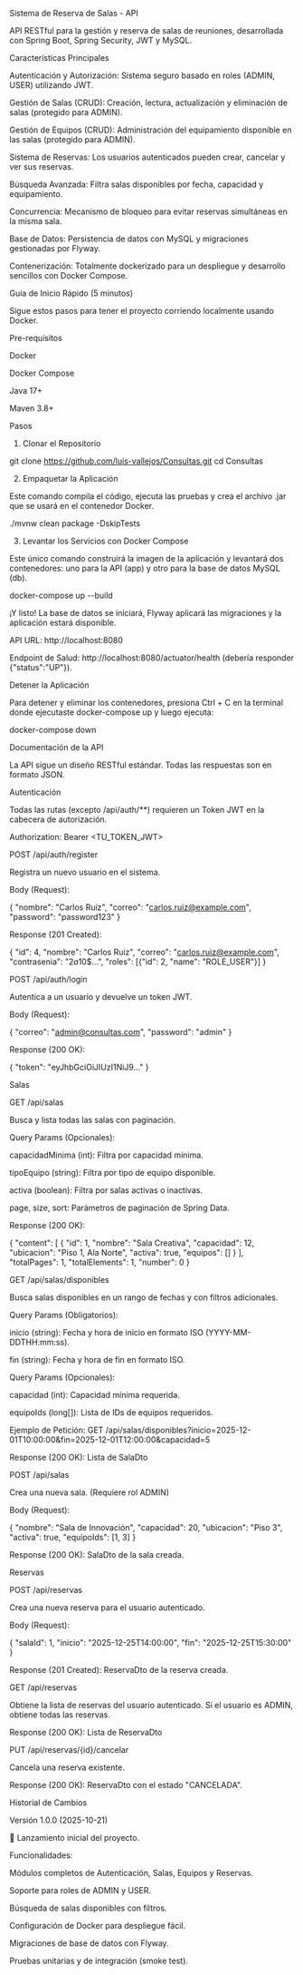 Sistema de Reserva de Salas - API

API RESTful para la gestión y reserva de salas de reuniones, desarrollada con Spring Boot, Spring Security, JWT y MySQL.

Características Principales

Autenticación y Autorización: Sistema seguro basado en roles (ADMIN, USER) utilizando JWT.

Gestión de Salas (CRUD): Creación, lectura, actualización y eliminación de salas (protegido para ADMIN).

Gestión de Equipos (CRUD): Administración del equipamiento disponible en las salas (protegido para ADMIN).

Sistema de Reservas: Los usuarios autenticados pueden crear, cancelar y ver sus reservas.

Búsqueda Avanzada: Filtra salas disponibles por fecha, capacidad y equipamiento.

Concurrencia: Mecanismo de bloqueo para evitar reservas simultáneas en la misma sala.

Base de Datos: Persistencia de datos con MySQL y migraciones gestionadas por Flyway.

Contenerización: Totalmente dockerizado para un despliegue y desarrollo sencillos con Docker Compose.

Guía de Inicio Rápido (5 minutos)

Sigue estos pasos para tener el proyecto corriendo localmente usando Docker.

Pre-requisitos

Docker

Docker Compose

Java 17+

Maven 3.8+

Pasos

1. Clonar el Repositorio

git clone https://github.com/luis-vallejos/Consultas.git
cd Consultas


2. Empaquetar la Aplicación

Este comando compila el código, ejecuta las pruebas y crea el archivo .jar que se usará en el contenedor Docker.

./mvnw clean package -DskipTests


3. Levantar los Servicios con Docker Compose

Este único comando construirá la imagen de la aplicación y levantará dos contenedores: uno para la API (app) y otro para la base de datos MySQL (db).

docker-compose up --build


¡Y listo! La base de datos se iniciará, Flyway aplicará las migraciones y la aplicación estará disponible.

API URL: http://localhost:8080

Endpoint de Salud: http://localhost:8080/actuator/health (debería responder {"status":"UP"}).

Detener la Aplicación

Para detener y eliminar los contenedores, presiona Ctrl + C en la terminal donde ejecutaste docker-compose up y luego ejecuta:

docker-compose down


Documentación de la API

La API sigue un diseño RESTful estándar. Todas las respuestas son en formato JSON.

Autenticación

Todas las rutas (excepto /api/auth/**) requieren un Token JWT en la cabecera de autorización.

Authorization: Bearer <TU_TOKEN_JWT>

POST /api/auth/register

Registra un nuevo usuario en el sistema.

Body (Request):

{
  "nombre": "Carlos Ruiz",
  "correo": "carlos.ruiz@example.com",
  "password": "password123"
}


Response (201 Created):

{
  "id": 4,
  "nombre": "Carlos Ruiz",
  "correo": "carlos.ruiz@example.com",
  "contrasenia": "$2a$10$...",
  "roles": [{"id": 2, "name": "ROLE_USER"}]
}


POST /api/auth/login

Autentica a un usuario y devuelve un token JWT.

Body (Request):

{
  "correo": "admin@consultas.com",
  "password": "admin"
}


Response (200 OK):

{
  "token": "eyJhbGciOiJIUzI1NiJ9..."
}


Salas

GET /api/salas

Busca y lista todas las salas con paginación.

Query Params (Opcionales):

capacidadMinima (int): Filtra por capacidad mínima.

tipoEquipo (string): Filtra por tipo de equipo disponible.

activa (boolean): Filtra por salas activas o inactivas.

page, size, sort: Parámetros de paginación de Spring Data.

Response (200 OK):

{
  "content": [
    {
      "id": 1,
      "nombre": "Sala Creativa",
      "capacidad": 12,
      "ubicacion": "Piso 1, Ala Norte",
      "activa": true,
      "equipos": []
    }
  ],
  "totalPages": 1,
  "totalElements": 1,
  "number": 0
}


GET /api/salas/disponibles

Busca salas disponibles en un rango de fechas y con filtros adicionales.

Query Params (Obligatorios):

inicio (string): Fecha y hora de inicio en formato ISO (YYYY-MM-DDTHH:mm:ss).

fin (string): Fecha y hora de fin en formato ISO.

Query Params (Opcionales):

capacidad (int): Capacidad mínima requerida.

equipoIds (long[]): Lista de IDs de equipos requeridos.

Ejemplo de Petición:
GET /api/salas/disponibles?inicio=2025-12-01T10:00:00&fin=2025-12-01T12:00:00&capacidad=5

Response (200 OK): Lista de SalaDto

POST /api/salas

Crea una nueva sala. (Requiere rol ADMIN)

Body (Request):

{
  "nombre": "Sala de Innovación",
  "capacidad": 20,
  "ubicacion": "Piso 3",
  "activa": true,
  "equipoIds": [1, 3]
}


Response (200 OK): SalaDto de la sala creada.

Reservas

POST /api/reservas

Crea una nueva reserva para el usuario autenticado.

Body (Request):

{
  "salaId": 1,
  "inicio": "2025-12-25T14:00:00",
  "fin": "2025-12-25T15:30:00"
}


Response (201 Created): ReservaDto de la reserva creada.

GET /api/reservas

Obtiene la lista de reservas del usuario autenticado. Si el usuario es ADMIN, obtiene todas las reservas.

Response (200 OK): Lista de ReservaDto

PUT /api/reservas/{id}/cancelar

Cancela una reserva existente.

Response (200 OK): ReservaDto con el estado "CANCELADA".

Historial de Cambios

Versión 1.0.0 (2025-10-21)

🎉 Lanzamiento inicial del proyecto.

Funcionalidades:

Módulos completos de Autenticación, Salas, Equipos y Reservas.

Soporte para roles de ADMIN y USER.

Búsqueda de salas disponibles con filtros.

Configuración de Docker para despliegue fácil.

Migraciones de base de datos con Flyway.

Pruebas unitarias y de integración (smoke test).